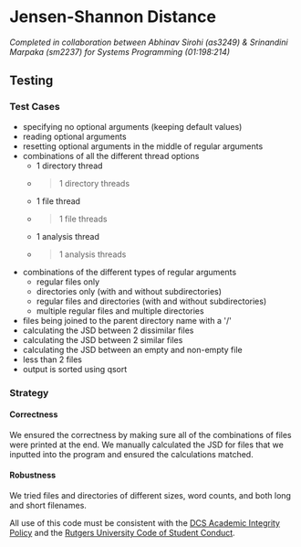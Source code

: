 # Jensen-Shannon Distance

*Completed in collaboration between Abhinav Sirohi (as3249) & Srinandini Marpaka (sm2237) for Systems Programming (01:198:214)*

## Testing
### Test Cases
- specifying no optional arguments (keeping default values)
- reading optional arguments
- resetting optional arguments in the middle of regular arguments
- combinations of all the different thread options
  - 1 directory thread
  - >1 directory threads
  - 1 file thread
  - >1 file threads
  - 1 analysis thread
  - >1 analysis threads
- combinations of the different types of regular arguments
  - regular files only
  - directories only (with and without subdirectories)
  - regular files and directories (with and without subdirectories)
  - multiple regular files and multiple directories
- files being joined to the parent directory name with a '/'
- calculating the JSD between 2 dissimilar files
- calculating the JSD between 2 similar files
- calculating the JSD between an empty and non-empty file
- less than 2 files
- output is sorted using qsort

### Strategy
#### Correctness
We ensured the correctness by making sure all of the combinations of files were printed at the end. We manually calculated the JSD for files that we inputted into the program and ensured the calculations matched.

#### Robustness
We tried files and directories of different sizes, word counts, and both long and short filenames.

All use of this code must be consistent with the [DCS Academic Integrity Policy](https://www.cs.rutgers.edu/academics/undergraduate/academic-integrity-policy/programming-assignments) and the [Rutgers University Code of Student Conduct](http://studentconduct.rutgers.edu/student-conduct-processes/university-code-of-student-conduct/).